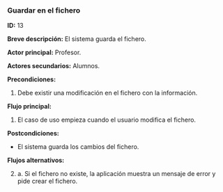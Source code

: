 ### Guardar en el fichero

**ID:** 13

**Breve descripción:** El sistema guarda el fichero.

**Actor principal:** Profesor.

**Actores secundarios:** Alumnos.

**Precondiciones:**

1. Debe existir una modificación en el fichero con la información.

**Flujo principal:**

1. El caso de uso empieza cuando el usuario modifica el fichero.

**Postcondiciones:**

*  El sistema guarda los cambios del fichero.

**Flujos alternativos:**

2. a. Si el fichero no existe, la aplicación muestra un mensaje de error y pide crear el fichero.
